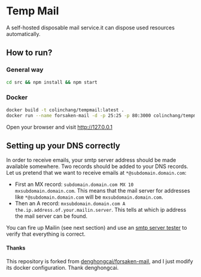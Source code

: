 # Temp Mail

A self-hosted disposable mail service.it can dispose used resources automatically.

## How to run?

### General way

```sh
cd src && npm install && npm start
```

### Docker
```sh
docker build -t colinchang/tempmail:latest .
docker run --name forsaken-mail -d -p 25:25 -p 80:3000 colinchang/tempmail
```
Open your browser and visit http://127.0.0.1


## Setting up your DNS correctly

In order to receive emails, your smtp server address should be made available somewhere. Two records should be added to your DNS records. Let us pretend that we want to receive emails at ```*@subdomain.domain.com```:
* First an MX record: ```subdomain.domain.com MX 10 mxsubdomain.domain.com```. This means that the mail server for addresses like ```*@subdomain.domain.com``` will be ```mxsubdomain.domain.com```.
* Then an A record: ```mxsubdomain.domain.com A the.ip.address.of.your.mailin.server```. This tells at which ip address the mail server can be found.

You can fire up Mailin (see next section) and use an [smtp server tester](http://mxtoolbox.com/diagnostic.aspx) to verify that everything is correct.

#### Thanks
This repository is forked from [denghongcai/forsaken-mail](https://github.com/denghongcai/forsaken-mail), and I just modify its docker configuration. Thank denghongcai.
